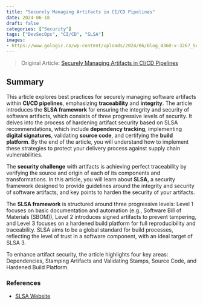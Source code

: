 ```yaml
---
title: "Securely Managing Artifacts in CI/CD Pipelines"
date: 2024-06-18
draft: false
categories: ["Security"]
tags: ["DevSecOps", "CI/CD", "SLSA"]
images:
- https://www.gologic.ca/wp-content/uploads/2024/06/Blog_4360-x-3267_Securite-22-1024x767.png
---
```


> Original Article: [Securely Managing Artifacts in CI/CD Pipelines](https://www.gologic.ca/en/securely-managing-artifacts-pipelines-ci-cd/)

## Summary

This article explores best practices for securely managing software artifacts within **CI/CD pipelines**, emphasizing **traceability** and **integrity**. The article introduces the **SLSA framework** for ensuring the integrity and security of software artifacts, which consists of three progressive levels of security. It delves into the process of hardening artifact security based on SLSA recommendations, which include **dependency tracking**, implementing **digital signatures**, validating **source code**, and certifying the **build platform**. By the end of the article, you will understand how to implement these strategies to protect your delivery process against supply chain vulnerabilities.

The **security challenge** with artifacts is achieving perfect traceability by verifying the source and origin of each of its components and transformations. In this article, you will learn about **SLSA**, a security framework designed to provide guidelines around the integrity and security of software artifacts, and key points to harden the security of your artifacts.

The **SLSA framework** is structured around three progressive levels: Level 1 focuses on basic documentation and automation (e.g., Software Bill of Materials (SBOM)), Level 2 introduces signed artifacts to prevent tampering, and Level 3 focuses on a hardened build platform for full reproducibility and traceability. SLSA aims to be a global standard for build processes, reflecting the level of trust in a software component, with an ideal target of SLSA 3.

To enhance artifact security, the article highlights four key areas: Dependencies, Stamping Artifacts and Validating Stamps, Source Code, and Hardened Build Platform.

### References

*   [SLSA Website](https://slsa.dev/)
